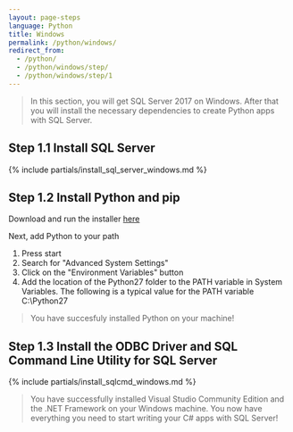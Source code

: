 ```yaml
---
layout: page-steps
language: Python
title: Windows
permalink: /python/windows/
redirect_from:
  - /python/
  - /python/windows/step/
  - /python/windows/step/1
---
```


> In this section, you will get SQL Server 2017 on Windows. After that you will install the necessary dependencies to create Python apps with SQL Server. 

## Step 1.1 Install SQL Server
{% include partials/install_sql_server_windows.md %}

## Step 1.2 Install Python and pip

Download and run the installer [here](https://www.python.org/downloads/)

Next, add Python to your path

1. Press start 
2. Search for "Advanced System Settings" 
3. Click on the "Environment Variables" button 
4. Add the location of the Python27 folder to the PATH variable in System Variables. The following is a typical value for the PATH variable C:\Python27

> You have succesfuly installed Python on your machine! 

## Step 1.3 Install the ODBC Driver and SQL Command Line Utility for SQL Server
{% include partials/install_sqlcmd_windows.md %}

> You have successfully installed Visual Studio Community Edition and the .NET Framework on your Windows machine. You now have everything you need to start writing your C# apps with SQL Server!
